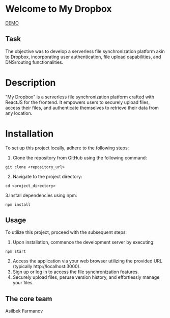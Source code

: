 # Welcome to My Dropbox 
[DEMO](https://farmanovs-dropbox.netlify.app/)

## Task
The objective was to develop a serverless file synchronization platform akin to Dropbox, incorporating user authentication, file upload capabilities, and DNS/routing functionalities.

# Description
"My Dropbox" is a serverless file synchronization platform crafted with ReactJS for the frontend. It empowers users to securely upload files, access their files, and authenticate themselves to retrieve their data from any location.

# Installation
To set up this project locally, adhere to the following steps:

1. Clone the repository from GitHub using the following command:
```
git clone <repository_url>
```

2. Navigate to the project directory:
```
cd <project_directory>
```

3.Install dependencies using npm:
```
npm install
```

## Usage
To utilize this project, proceed with the subsequent steps:

1. Upon installation, commence the development server by executing:

```
npm start
```
2. Access the application via your web browser utilizing the provided URL (typically http://localhost:3000).
3. Sign up or log in to access the file synchronization features.
4. Securely upload files, peruse version history, and effortlessly manage your files.

## The core team
Asilbek Farmanov